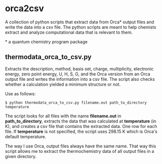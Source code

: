 # orca2csv
A collection of python scripts that extract data from Orca* output files and write the data into a csv file. The python scripts are meant to help chemists extract and analyze computational data that is relevant to them.

\* a quantum chemistry program package

## thermodata_orca_to_csv.py
Extracts the description, method, basis set, charge, multiplicity, electronic energy, zero point energy, U, H, S, G, and the Orca version from an Orca output file and writes the information into a csv file. The script also checks whether a calculation yielded a minimum structure or not.

Use as follows:

    $ python thermodata_orca_to_csv.py filename.out path_to_directory temperature

The script looks for all files with the name **filename.out** in **path_to_directory**, extracts the data that was calculated at **temperature** (in K), and creates a csv file that contains the extracted data. One row for each file. If **temperature** is not specified, the script uses 298.15 K which is Orca's default temperature.

The way I use Orca, output files always have the same name. That way this script allows me to extract the thermochemistry data of all output files in a given directory.
